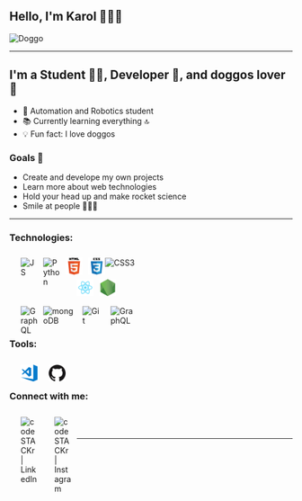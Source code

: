 ## Hello, I'm Karol  👋👨‍💻

![Doggo](https://media.giphy.com/media/1d7F9xyq6j7C1ojbC5/giphy.gif)

<hr>

## I'm a Student 👨‍🎓, Developer 🚀, and doggos lover 🙂
- 🤖 Automation and Robotics student 
- 📚 Currently learning everything 🔝
- 💡 Fun fact: I love doggos

### Goals 🥅 
- Create and develope my own projects 
- Learn more about web technologies 
- Hold your head up and make rocket science
- Smile at people 🙂🙂🙂

<hr>

### Technologies:
<img align="left" style="padding:10px 10px 0 20px" alt="JS" width="30px" src="https://upload.wikimedia.org/wikipedia/commons/thumb/9/99/Unofficial_JavaScript_logo_2.svg/480px-Unofficial_JavaScript_logo_2.svg.png" />

<img align="left" style="padding:10px 10px 0 0" alt="Python" width="30px" src="https://blog.strefakursow.pl/content/images/2019/08/python_logo.png" />

<img align="left" style="padding:10px 10px 0 0" alt="HTML5" width="30px" src="https://raw.githubusercontent.com/github/explore/80688e429a7d4ef2fca1e82350fe8e3517d3494d/topics/html/html.png" />

<img align="left" alt="CSS3" width="30px" style="padding:10px 0 0 0" src="https://raw.githubusercontent.com/github/explore/80688e429a7d4ef2fca1e82350fe8e3517d3494d/topics/css/css.png" />

<img align="left" style="padding:10px 10px 0 0" alt="CSS3" width="60px" src="https://i0.wp.com/learn.onemonth.com/wp-content/uploads/2019/07/image2-1.png?fit=600%2C315&ssl=1" />

<br><br>

<img align="left" style="padding:0 10px 0 20px" alt="React" width="30px" src="https://raw.githubusercontent.com/github/explore/80688e429a7d4ef2fca1e82350fe8e3517d3494d/topics/react/react.png"/>

<img align="left" style="padding-right:10px"  alt="Node.js" width="30px" src="https://raw.githubusercontent.com/github/explore/80688e429a7d4ef2fca1e82350fe8e3517d3494d/topics/nodejs/nodejs.png" />

<br><br>

<img align="left" style="padding:0 10px 0 20px" alt="GraphQL" width="30px" src="https://upload.wikimedia.org/wikipedia/commons/thumb/1/17/GraphQL_Logo.svg/1200px-GraphQL_Logo.svg.png" />

<img align="left" alt="mongoDB" width="60" src="https://www.bloorresearch.com/wp-content/uploads/2013/03/MONGO-DB-logo-300x470--x.png" />

<img align="left" style="padding: 0 10px" alt="Git" width="30px" src="https://avatars3.githubusercontent.com/u/18133?s=200&v=4" />

<img align="left" style="padding:0 10px" alt="GraphQL" width="40px" src="https://www.docker.com/sites/default/files/social/docker_facebook_share.png" />

<br><br>

### Tools:
<img align="left" style="padding:10px 10px 0 20px" alt="Visual Studio Code" width="30px" src="https://raw.githubusercontent.com/github/explore/80688e429a7d4ef2fca1e82350fe8e3517d3494d/topics/visual-studio-code/visual-studio-code.png" />

<img align="left" style="padding: 10px" alt="GitHub" width="30px" src="https://raw.githubusercontent.com/github/explore/78df643247d429f6cc873026c0622819ad797942/topics/github/github.png" />

<br><br>

### Connect with me:
[<img align="left" alt="codeSTACKr | LinkedIn" width="30px" style="padding:10px 10px 0 20px" src="https://cdn.jsdelivr.net/npm/simple-icons@v3/icons/linkedin.svg" />](https://pl.linkedin.com/public-profile/in/karol-wawrze%C5%84czyk-2054b0166?challengeId=AQH-AaqX0LnoOgAAAXQpzawYLIejAG_FT4Qo9MvPXwgTFp6dIKno4FgEHkVv-xQPHllwJ7cGCBPNnPMec2P3aFVzzY7vDT3ICg&submissionId=c151ef80-dec2-2e16-07bc-0094557ea029) 
[<img align="left" alt="codeSTACKr | Instagram" width="30px" style="padding:10px 10px 0 20px" src="https://cdn.jsdelivr.net/npm/simple-icons@v3/icons/instagram.svg" />](https://www.instagram.com/wawrzynmc/)

<br><br>
<hr>

